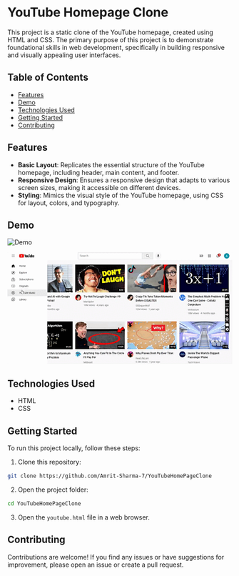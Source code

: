 # YouTube Homepage Clone

This project is a static clone of the YouTube homepage, created using HTML and CSS. The primary purpose of this project is to demonstrate foundational skills in web development, specifically in building responsive and visually appealing user interfaces.

## Table of Contents

- [Features](#features)
- [Demo](#demo)
- [Technologies Used](#technologies-used)
- [Getting Started](#getting-started)
- [Contributing](#contributing)

## Features

- **Basic Layout**: Replicates the essential structure of the YouTube homepage, including header, main content, and footer.
- **Responsive Design**: Ensures a responsive design that adapts to various screen sizes, making it accessible on different devices.
- **Styling**: Mimics the visual style of the YouTube homepage, using CSS for layout, colors, and typography.

## Demo

![Demo](YouTubeCloneDemo-2.gif)


![Demo](YouTubeCloneDemo-1.gif)

## Technologies Used

- HTML
- CSS

## Getting Started

To run this project locally, follow these steps:

1. Clone this repository:

```bash
git clone https://github.com/Amrit-Sharma-7/YouTubeHomePageClone
```

2. Open the project folder:

```bash
cd YouTubeHomePageClone
```

3. Open the `youtube.html` file in a web browser.

## Contributing

Contributions are welcome! If you find any issues or have suggestions for improvement, please open an issue or create a pull request.
